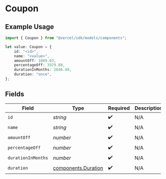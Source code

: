 # Coupon

## Example Usage

```typescript
import { Coupon } from "@vercel/sdk/models/components";

let value: Coupon = {
    id: "<id>",
    name: "<value>",
    amountOff: 1089.03,
    percentageOff: 3979.88,
    durationInMonths: 2646.49,
    duration: "once",
};
```

## Fields

| Field                                                      | Type                                                       | Required                                                   | Description                                                |
| ---------------------------------------------------------- | ---------------------------------------------------------- | ---------------------------------------------------------- | ---------------------------------------------------------- |
| `id`                                                       | *string*                                                   | :heavy_check_mark:                                         | N/A                                                        |
| `name`                                                     | *string*                                                   | :heavy_check_mark:                                         | N/A                                                        |
| `amountOff`                                                | *number*                                                   | :heavy_check_mark:                                         | N/A                                                        |
| `percentageOff`                                            | *number*                                                   | :heavy_check_mark:                                         | N/A                                                        |
| `durationInMonths`                                         | *number*                                                   | :heavy_check_mark:                                         | N/A                                                        |
| `duration`                                                 | [components.Duration](../../models/components/duration.md) | :heavy_check_mark:                                         | N/A                                                        |